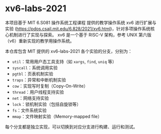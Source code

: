 # xv6-labs-2021

本项目基于 MIT 6.S081 操作系统工程课程 提供的教学操作系统 xv6 进行扩展与实验 (https://pdos.csail.mit.edu/6.828/2021/xv6.html)，针对多项操作系统核心机制进行了实现与探索。
xv6 是一个基于 RISC-V 架构，参考 UNIX 第六版（v6）重新实现的教学用操作系统。

本仓库包含 MIT 提供的 xv6-labs-2021 各个实验的分支，分别为：

- `util`：常用用户态工具支持（如 `xargs`, `find`, `uniq` 等）
- `syscall`：系统调用实验
- `pgtbl`：页表机制实验
- `traps`：异常和中断机制实验
- `cow`：实现写时复制（Copy-On-Write）
- `thread`：用户线程支持实验
- `net`：网络支持实验
- `lock`：锁机制实验（包括自旋锁等）
- `fs`：文件系统实验
- `mmap`：文件映射实验（Memory-mapped file）

每个分支都是独立实现，可以切换到对应分支进行构建、运行和测试。
